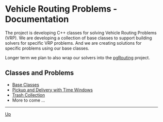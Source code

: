 # Vehicle Routing Problems - Documentation

The project is developing C++ classes for solving Vehicle Routing Problems
(VRP). We are developing a collection of base classes to support
building solvers for specific VRP problems. And we are creating solutions for
specific problems using our base classes.

Longer term we plan to also wrap our solvers into the 
[pgRouting](http://pgrouting.org/) project.

## Classes and Problems

* [Base Classes](./BaseClasses.md)
* [Pickup and Delivery with Time Windows](./PickupAndDelivery.md)
* [Trash Collection](./TrashCollection.md)
* More to come ...

---

[Up](../README.md)
